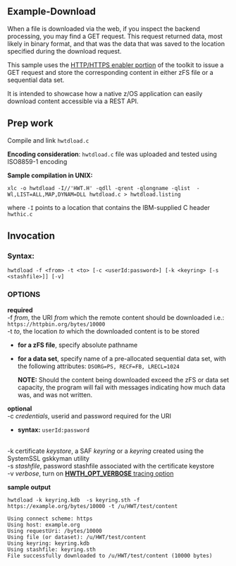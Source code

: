 ## Example-Download
When a file is downloaded via the web, if you inspect the backend
processing, you may find a GET request. This request returned data,
most likely in binary format, and that was the data that was saved to
the location specified during the download request.

This sample uses the [HTTP/HTTPS enabler portion](https://www.ibm.com/docs/en/zos/2.5.0?topic=toolkit-zos-httphttps-protocol-enabler) of the toolkit to issue
a GET request and store the corresponding content in either zFS file
or a sequential data set.

It is intended to showcase how a native z/OS application can easily
download content accessible via a REST API.

## Prep work
Compile and link `hwtdload.c`

**Encoding consideration**:
  `hwtdload.c` file was uploaded and tested using ISO8859-1 encoding

**Sample compilation in UNIX:**

`xlc -o hwtdload -I//'HWT.H' -qdll -qrent -qlongname -qlist  -Wl,LIST=ALL,MAP,DYNAM=DLL hwtdload.c > hwtdload.listing`

where `-I` points to a location that contains the IBM-supplied C header `hwthic.c`

## Invocation
### Syntax:
`hwtdload -f <from> -t <to> [-c <userId:password>] [-k <keyring> [-s <stashfile>]] [-v]`

### OPTIONS

**required**
<br>-f *from*, the URI *from* which the remote content should be downloaded
    i.e.: `https://httpbin.org/bytes/10000`
<br>-t *to*, the location *to* which the downloaded content is to be stored
* **for a zFS file**, specify absolute pathname
* **for a data set**, specify name of a pre-allocated sequential data set,
                       with the following attributes: `DSORG=PS, RECF=FB, LRECL=1024`

   **NOTE:** Should the content being downloaded exceed the zFS or data set capacity, the program will fail with messages indicating how much data was, and was not written.


**optional**
<br>-c *credentials*, userid and password required for the URI
* **syntax:** `userId:password`

<br>-k certificate *keystore*, a SAF *keyring* or a *keyring* created using the SystemSSL gskkyman utility
<br>-s *stashfile*, password stashfile associated with the certificate keystore
<br>-v *verbose*, turn on [**HWTH_OPT_VERBOSE** tracing option](https://www.ibm.com/docs/en/zos/2.5.0?topic=values-options-connections)


**sample output**
```
hwtdload -k keyring.kdb  -s keyring.sth -f https://example.org/bytes/10000 -t /u/HWT/test/content

Using connect scheme: https
Using host: example.org
Using requestUri: /bytes/10000
Using file (or dataset): /u/HWT/test/content
Using keyring: keyring.kdb
Using stashfile: keyring.sth
File successfully downloaded to /u/HWT/test/content (10000 bytes)
```

